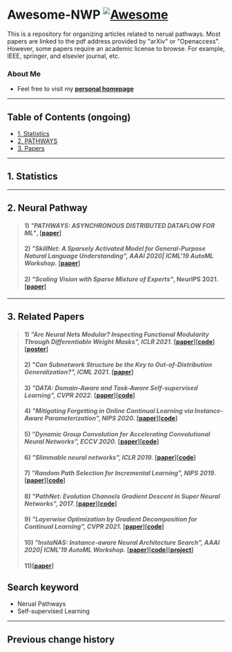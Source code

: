 # Awesome-NWP [![Awesome](https://cdn.rawgit.com/sindresorhus/awesome/d7305f38d29fed78fa85652e3a63e154dd8e8829/media/badge.svg)](https://github.com/zkcys001/Awesome-NPW/)

This is a repository for organizing articles related to nerual pathways. Most papers are linked to the pdf address provided by "arXiv" or "Openaccess". However, some papers require an academic license to browse. For example, IEEE, springer, and elsevier journal, etc.

### About Me
- Feel free to visit my **[personal homepage](http://home.ustc.edu.cn/~zkcys001/)**
<!-- 
### :high_brightness: Other awesome re-identification
- [Awesome Cross-Modality Person Re-Identification](https://github.com/bismex/Awesome-cross-modality-person-re-identification)
- [Awesome Vehicle Re-Identification](https://github.com/bismex/Awesome-vehicle-re-identification) -->

<!-- ### :high_brightness: Updated 2021-10-23
- ICCV2021 papers are online now [link](https://openaccess.thecvf.com/ICCV2021)
- PDF links to all ICCV2021 papers have been uploaded. -->

---

## Table of Contents (ongoing)

- [1. Statistics](#1-statistics)
- [2. PATHWAYS](#2-PATHWAYS)
- [3. Papers](#3-papers)

---


## 1. Statistics

<!-- | Conference  | Link | #Total | Person Re-ID | Vehicle Re-ID | Person search | Person image synthesis, generation, other Re-ID |
|---           |---   |---|---|---|---|---|
| ICCV2021 | [click](https://openaccess.thecvf.com/ICCV2021) | 34 | 24 | 2 | 4 | 4 |
| CVPR2021 | [click](https://openaccess.thecvf.com/CVPR2021) | 32 | 25 | 1 | 2 | 4 |
| ECCV2020 | [Click](https://eccv2020.eu/accepted-papers/) | 32 | 25 | 3 | 3 | 1 |
| CVPR2020 | [Click](http://openaccess.thecvf.com/CVPR2020.py) | 34 | 24 | 1 | 6 | 3 |
| ICCV2019 | [Click](http://openaccess.thecvf.com/ICCV2019.py) | 39 | 33 | 4 | 2 | - |
| CVPR2019 | [Click](http://openaccess.thecvf.com/CVPR2019.py) | 29 | 21 | 3 | 2 | 3 |
| ECCV2018 | [Click](http://openaccess.thecvf.com/ECCV2018.py)  | 19 | 15 | - | 4 | - |
| CVPR2018 | [Click](http://openaccess.thecvf.com/CVPR2018.py)  | 31 | 30 | 1 | - | - |
| ICCV2017 | [Click](http://openaccess.thecvf.com/ICCV2017.py)  | 16 | 14 | 1 | 1 | - |
| CVPR2017 | [Click](http://openaccess.thecvf.com/CVPR2017.py)  | 16 | 14 | - | 2 | - | -->

---

## 2. Neural Pathway

> #### 1) *"PATHWAYS: ASYNCHRONOUS DISTRIBUTED DATAFLOW FOR ML"*, [[paper](https://arxiv.org/pdf/2203.12533.pdf)] 
> #### 2) *"SkillNet: A Sparsely Activated Model for General-Purpose Natural Language Understanding", AAAI 2020| ICML'19 AutoML Workshop.* [[paper](https://arxiv.org/pdf/2203.03312.pdf)]
> #### 2) *"Scaling Vision with Sparse Mixture of Experts"*, NeurIPS 2021. [[paper](https://arxiv.org/pdf/2106.05974.pdf)]



[//]: # (https://mp.weixin.qq.com/s/l5QpGRxYZiGi4ymFWBcr2Q)


---

## 3. Related Papers

> #### 1) *"Are Neural Nets Modular? Inspecting Functional Modularity Through Differentiable Weight Masks", ICLR 2021.* [[paper](https://arxiv.org/abs/2010.02066)][[code](https://github.com/RobertCsordas/modules)][[poster](https://people.idsia.ch/~csordas/poster_iclr2021.pdf)]
> #### 2) *"Can Subnetwork Structure be the Key to Out-of-Distribution Generalization?", ICML 2021.* [[paper](https://arxiv.org/pdf/2106.02890.pdf)]
> #### 3) *"DATA: Domain-Aware and Task-Aware Self-supervised Learning", CVPR 2022.* [[paper](https://arxiv.org/pdf/2203.09041.pdf)][[code](https://github.com/GAIA-vision/GAIA-ssl)]
> #### 4) *"Mitigating Forgetting in Online Continual Learning via Instance-Aware Parameterization", NIPS 2020.* [[paper](https://proceedings.neurips.cc/paper/2020/file/ca4b5656b7e193e6bb9064c672ac8dce-Paper.pdf)][[code](https://github.com/andyqmongo/InstAParam)]
> #### 5) *"Dynamic Group Convolution for Accelerating Convolutional Neural Networks", ECCV 2020.* [[paper](https://arxiv.org/pdf/2007.04242.pdf)][[code](https://github.com/zhuogege1943/dgc)]
> #### 6) *"Slimmable neural networks", ICLR 2019.* [[paper](https://arxiv.org/pdf/1812.08928.pdf)][[code](https://github.com/JiahuiYu/slimmable_networks)]
> #### 7) *"Random Path Selection for Incremental Learning", NIPS 2019.* [[paper](https://papers.nips.cc/paper/2019/hash/83da7c539e1ab4e759623c38d8737e9e-Abstract.html)][[code](https://github.com/brjathu/RPSnet)]
> #### 8) *"PathNet: Evolution Channels Gradient Descent in Super Neural Networks", 2017.* [[paper](https://arxiv.org/pdf/1701.08734.pdf)][[code](https://github.com/kimhc6028/pathnet-pytorch)]
> #### 9) *"Layerwise Optimization by Gradient Decomposition for Continual Learning", CVPR 2021.* [[paper](https://openaccess.thecvf.com/content/CVPR2021/papers/Tang_Layerwise_Optimization_by_Gradient_Decomposition_for_Continual_Learning_CVPR_2021_paper.pdf)][[code]()]
> #### 10) *"InstaNAS: Instance-aware Neural Architecture Search", AAAI 2020| ICML'19 AutoML Workshop.* [[paper](https://arxiv.org/abs/1811.10201)][[code](https://github.com/AnjieCheng/InstaNAS)][[project](https://hubert0527.github.io/InstaNAS/)]
> #### 11)[[paper](https://www.bilibili.com/video/BV1Hi4y1m7S3/?spm_id_from=333.788&vd_source=0b52fe374d27d8fc602ca7636526169a)]
## Search keyword

- Nerual Pathways
- Self-supervised Learning

---

## Previous change history



